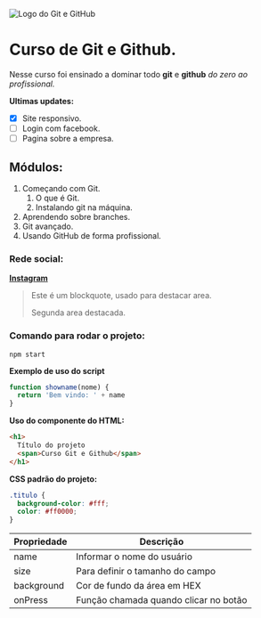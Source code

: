 ![Logo do Git e GitHub](https://pythonforundergradengineers.com/posts/git/images/git_and_github_logo.png)

# Curso de Git e Github.

Nesse curso foi ensinado a dominar todo **git** e **github** _do zero ao profissional._

**Ultimas updates:**

- [x] Site responsivo.
- [ ] Login com facebook.
- [ ] Pagina sobre a empresa.

## Módulos:

1. Começando com Git.
   1. O que é Git.
   2. Instalando git na máquina.
2. Aprendendo sobre branches.
3. Git avançado.
4. Usando GitHub de forma profissional.

### Rede social:

[**Instagram**](https://instagram.com/tipopamela)

> Este é um blockquote, usado para destacar area.
>
> Segunda area destacada.

### Comando para rodar o projeto:

```
npm start
```

**Exemplo de uso do script**

```js
function showname(nome) {
  return 'Bem vindo: ' + name
}
```

**Uso do componente do HTML:**

```html
<h1>
  Título do projeto
  <span>Curso Git e Github</span>
</h1>
```

**CSS padrão do projeto:**

```css
.titulo {
  background-color: #fff;
  color: #ff0000;
}
```

| Propriedade | Descrição                             |
| ----------- | ------------------------------------- |
| name        | Informar o nome do usuário            |
| size        | Para definir o tamanho do campo       |
| background  | Cor de fundo da área em HEX           |
| onPress     | Função chamada quando clicar no botão |
